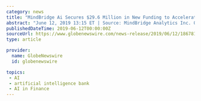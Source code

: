 ```yaml
---
category: news
title: "MindBridge Ai Secures $29.6 Million in New Funding to Accelerate the Democratization of Artificial Intelligence"
abstract: "June 12, 2019 13:15 ET | Source: MindBridge Analytics Inc. OTTAWA, June 12, 2019 (GLOBE NEWSWIRE) -- MindBridge Analytics Inc., a global provider of artificial intelligence (AI ... solving broader use cases with the Bank of England, Payments Canada ..."
publishedDateTime: 2019-06-12T00:00:00Z
sourceUrl: https://www.globenewswire.com/news-release/2019/06/12/1867816/0/en/MindBridge-Ai-Secures-29-6-Million-in-New-Funding-to-Accelerate-the-Democratization-of-Artificial-Intelligence.html
type: article

provider:
  name: GlobeNewswire
  id: globenewswire

topics:
 - AI
 - artificial intelligence bank
 - AI in Finance
---
```

